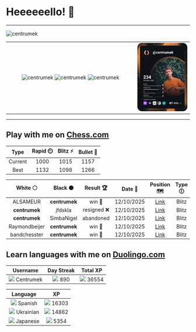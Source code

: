 # Heeeeeello! 👋

----

<div>
    <img
        src="https://komarev.com/ghpvc/?username=centrumek&label=visitors&color=0e75b6&style=flat"
        alt="centrumek"
    />
</div>

<table>
  <tbody>
    <tr>
      <td align="center" width="70%" colspan="2">
        <img 
            src="https://github-readme-stats.vercel.app/api?username=centrumek&show_icons=true&count_private=true&theme=dark&hide_border=true&hide=issues,contribs&bg_color=00000000"
            alt="centrumek"
          />
        <img
            src="https://github-readme-stats.vercel.app/api/top-langs/?username=centrumek&layout=compact&hide_border=true&theme=dark&bg_color=00000000&langs_count=6&exclude_repo=air-statistic-app"
            alt="centrumek"
        />
        <img 
            src="https://github-readme-streak-stats.herokuapp.com?user=centrumek&theme=dark&hide_border=true&background=FFFFFF00"
            alt="centrumek"
        />
      </td>
      <td width="30%" rowspan="2">
        <a href="https://app.daily.dev/centrumek">
          <img
            src="./devcard.svg"
            alt="centrumek"
          />
        </a>
      </td>
    </tr>
  </tbody>
</table>

---

## Play with me on [Chess.com](https://www.chess.com/member/centrumek)

<div align="center">
<!--START_SECTION:chessStats-->
<!-- Automatically generated with https://github.com/Balastrong/chess-stats-action -->

| Type | Rapid ⏲️ | Blitz ⚡ | Bullet 🔫 |
|:---:|:---:|:---:|:---:|
| Current | 1000 | 1015 | 1157 |
| Best | 1132 | 1098 | 1266 |

| White ⚪ | Black ⚫ | Result 🏆 | Date 📅 | Position 🗺️ | Type 🕕 |
|:---:|:---:|:---:|:---:|:---:|:---:|
| ALSAMEUR | **centrumek** | win 🥇 | 12/10/2025 | <a href="http://www.ee.unb.ca/cgi-bin/tervo/fen.pl?select=8/2p1k3/1pPp4/r4P1p/P3BnrK/3P4/5R2/8 w - - 3 39">Link</a> | Blitz |
| **centrumek** | jfdskla | resigned ❌ | 12/10/2025 | <a href="http://www.ee.unb.ca/cgi-bin/tervo/fen.pl?select=4r1k1/pp3ppp/2p5/5P2/6P1/1P5P/PB1p2K1/8 w - - 0 30">Link</a> | Blitz |
| **centrumek** | SimbaNigel | abandoned  | 12/10/2025 | <a href="http://www.ee.unb.ca/cgi-bin/tervo/fen.pl?select=6k1/1p3pp1/7p/pP1p1P2/6PK/1P5P/8/4q3 w - - 0 35">Link</a> | Blitz |
| Raymondbeijer | **centrumek** | win 🥇 | 12/10/2025 | <a href="http://www.ee.unb.ca/cgi-bin/tervo/fen.pl?select=5K2/8/8/3qb3/4kp2/8/8/8 w - - 0 72">Link</a> | Blitz |
| bandchesster | **centrumek** | win 🥇 | 12/10/2025 | <a href="http://www.ee.unb.ca/cgi-bin/tervo/fen.pl?select=8/8/1b2k3/8/8/1KP2P1p/1P6/8 w - - 0 47">Link</a> | Blitz |

<!--END_SECTION:chessStats-->
</div>

## Learn languages with me on [Duolingo.com](https://www.duolingo.com/profile/Centrumek)

<div align="center">
<!--START_SECTION:duolingoStats-->
<!-- Automatically generated with https://github.com/centrumek/duolingo-readme-stats-->

| Username | Day Streak | Total XP |
|:---:|:---:|:---:|
| <img src="https://raw.githubusercontent.com/centrumek/duolingo-readme-stats/main/assets/duolingo.png" height="12"> Centrumek | <img src="https://raw.githubusercontent.com/centrumek/duolingo-readme-stats/main/assets/streakinactive.svg" height="12"> 890 | <img src="https://raw.githubusercontent.com/centrumek/duolingo-readme-stats/main/assets/xp.svg" height="12"> 36554 |

| Language | XP |
|:---:|:---:|
| <img src="https://raw.githubusercontent.com/centrumek/duolingo-readme-stats/main/assets/langs/spanish.svg" height="12"> Spanish | <img src="https://raw.githubusercontent.com/centrumek/duolingo-readme-stats/main/assets/xp.svg" height="12"> 16303 |
| <img src="https://raw.githubusercontent.com/centrumek/duolingo-readme-stats/main/assets/langs/ukrainian.svg" height="12"> Ukrainian | <img src="https://raw.githubusercontent.com/centrumek/duolingo-readme-stats/main/assets/xp.svg" height="12"> 14862 |
| <img src="https://raw.githubusercontent.com/centrumek/duolingo-readme-stats/main/assets/langs/japanese.svg" height="12"> Japanese | <img src="https://raw.githubusercontent.com/centrumek/duolingo-readme-stats/main/assets/xp.svg" height="12"> 5354 |

<!--END_SECTION:duolingoStats-->
</div>
<!--
**centrumek/centrumek** is a ✨ _special_ ✨ repository because its `README.md` (this file) appears on your GitHub profile.

Here are some ideas to get you started:

- 🔭 I’m currently working on ...
- 🌱 I’m currently learning ...
- 👯 I’m looking to collaborate on ...
- 🤔 I’m looking for help with ...
- 💬 Ask me about ...
- 📫 How to reach me: ...
- 😄 Pronouns: ...
- ⚡ Fun fact: ...
-->
